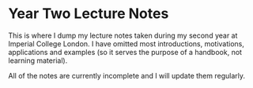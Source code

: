 # Year Two Lecture Notes

This is where I dump my lecture notes taken during my second year at Imperial College London.
I have omitted most introductions, motivations, applications and examples (so it serves the purpose of a handbook, not learning material). 

All of the notes are currently incomplete and I will update them regularly.
